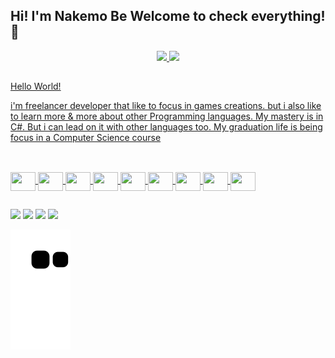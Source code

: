 ## Hi! I'm Nakemo Be Welcome to check everything! 👋

<div align="center">
  <a href="https://github.com/MatheusNakati">
  <img height="180em" src="https://github-readme-stats.vercel.app/api?username=MatheusNakati&show_icons=true&theme=dark&include_all_commits=true&count_private=true"/>
  <img height="180em" src="https://github-readme-stats.vercel.app/api/top-langs/?username=MatheusNakati&layout=compact&langs_count=7&theme=dark"/>
</div>

  ##
  
<div>
  <p>
  Hello World!
  
  i'm freelancer developer that like to focus in games creations. but i also like to learn more & more about other Programming languages.
  My mastery is in C#. But i can lead on it with other languages too. My graduation life is being focus in a Computer Science course
  </p>
</div>

  ##

<div style="display: inline_block"><br>
  <img align="center" height="30" width="40" src="https://cdn.jsdelivr.net/gh/devicons/devicon/icons/csharp/csharp-original.svg" />  
  <img align="center" height="30" width="40" src="https://cdn.jsdelivr.net/gh/devicons/devicon/icons/java/java-original.svg" />
  <img align="center" height="30" width="40" src="https://cdn.jsdelivr.net/gh/devicons/devicon/icons/javascript/javascript-original.svg" />  
  <img align="center" height="30" width="40" src="https://cdn.jsdelivr.net/gh/devicons/devicon/icons/html5/html5-original.svg" />
  <img align="center" height="30" width="40" src="https://cdn.jsdelivr.net/gh/devicons/devicon/icons/css3/css3-original.svg" />
  <img align="center" height="30" width="40" src="https://cdn.jsdelivr.net/gh/devicons/devicon/icons/vuejs/vuejs-original.svg" />
  <img align="center" height="30" width="40" src="https://cdn.jsdelivr.net/gh/devicons/devicon/icons/php/php-original.svg" />
  <img align="center" height="30" width="40" src="https://cdn.jsdelivr.net/gh/devicons/devicon/icons/python/python-original.svg" />
  <img align="center" height="30" width="40" src="https://cdn.jsdelivr.net/gh/devicons/devicon/icons/flutter/flutter-original.svg" />          
</div>

##

<div> 
  <a href="https://www.youtube.com/channel/UC66vHuIiEk_HRzsDvzWEyew" target="_blank"><img src="https://img.shields.io/badge/YouTube-FF0000?style=for-the-badge&logo=youtube&logoColor=white" target="_blank"></a>
  <a href="https://www.instagram.com/n4kemo/" target="_blank"><img src="https://img.shields.io/badge/-Instagram-%23E4405F?style=for-the-badge&logo=instagram&logoColor=white" target="_blank"></a>
  <a href="https://discord.gg/7RbQXya5gc" target="_blank"><img src="https://img.shields.io/badge/Discord-7289DA?style=for-the-badge&logo=discord&logoColor=white" target="_blank"></a>   
  <a href = "mailto:contactnakemo@gmail.com"><img src="https://img.shields.io/badge/-Gmail-%23333?style=for-the-badge&logo=gmail&logoColor=white" target="_blank"></a>
 
  ![Snake animation](https://github.com/MatheusNakati/Nakemo/blob/output/github-contribution-grid-snake.svg)
</div>
